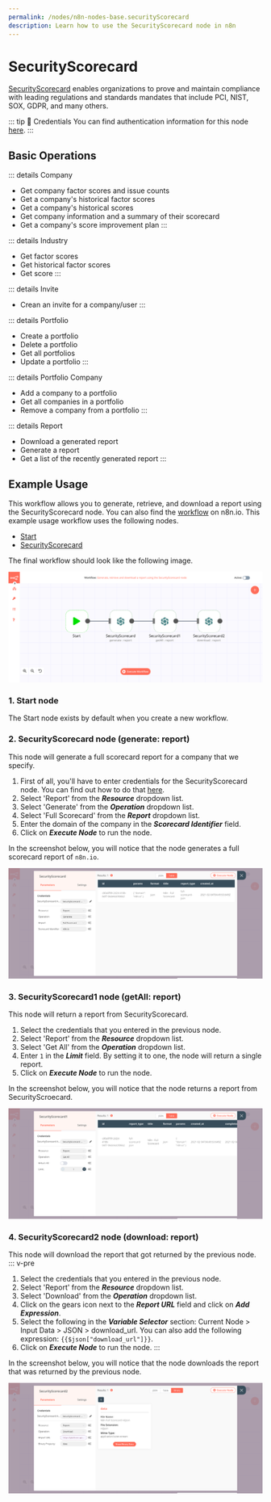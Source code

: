 ```yaml
---
permalink: /nodes/n8n-nodes-base.securityScorecard
description: Learn how to use the SecurityScorecard node in n8n
---
```


# SecurityScorecard

[SecurityScorecard](https://securityscorecard.com) enables organizations to prove and maintain compliance with leading regulations and standards mandates that include PCI, NIST, SOX, GDPR, and many others.

::: tip 🔑 Credentials
You can find authentication information for this node [here](../../../credentials/SecurityScorecard/README.md).
:::

## Basic Operations

::: details Company
- Get company factor scores and issue counts
- Get a company's historical factor scores
- Get a company's historical scores
- Get company information and a summary of their scorecard
- Get a company's score improvement plan
:::

::: details Industry
- Get factor scores
- Get historical factor scores
- Get score
:::

::: details Invite
- Crean an invite for a company/user
:::

::: details Portfolio
- Create a portfolio
- Delete a portfolio
- Get all portfolios
- Update a portfolio
:::

::: details Portfolio Company
- Add a company to a portfolio
- Get all companies in a portfolio
- Remove a company from a portfolio
:::

::: details Report
- Download a generated report
- Generate a report
- Get a list of the recently generated report
:::

## Example Usage

This workflow allows you to generate, retrieve, and download a report using the SecurityScorecard node. You can also find the [workflow](https://n8n.io/workflows/920) on n8n.io. This example usage workflow uses the following nodes.
- [Start](../../core-nodes/Start/README.md)
- [SecurityScorecard]()

The final workflow should look like the following image.

![A workflow with the SecurityScorecard node](./workflow.png)

### 1. Start node

The Start node exists by default when you create a new workflow.

### 2. SecurityScorecard node (generate: report)

This node will generate a full scorecard report for a company that we specify.

1. First of all, you'll have to enter credentials for the SecurityScorecard node. You can find out how to do that [here](../../../credentials/SecurityScorecard/README.md).
2. Select 'Report' from the ***Resource*** dropdown list.
3. Select 'Generate' from the ***Operation*** dropdown list.
4. Select 'Full Scorecard' from the ***Report*** dropdown list.
5. Enter the domain of the company in the ***Scorecard Identifier*** field.
6. Click on ***Execute Node*** to run the node.

In the screenshot below, you will notice that the node generates a full scorecard report of `n8n.io`.

![Using the SecurityScorecard node to create full scorecard report](./SecurityScorecard_node.png)

### 3. SecurityScorecard1 node (getAll: report)

This node will return a report from SecurityScorecard.

1. Select the credentials that you entered in the previous node.
2. Select 'Report' from the ***Resource*** dropdown list.
3. Select 'Get All' from the ***Operation*** dropdown list.
4. Enter `1` in the ***Limit*** field. By setting it to one, the node will return a single report.
5. Click on ***Execute Node*** to run the node.

In the screenshot below, you will notice that the node returns a report from SecurityScroecard.

![Using the SecurityScorecard node to get a report](./SecurityScorecard1_node.png)

### 4. SecurityScorecard2 node (download: report)

This node will download the report that got returned by the previous node.
::: v-pre
1. Select the credentials that you entered in the previous node.
2. Select 'Report' from the ***Resource*** dropdown list.
3. Select 'Download' from the ***Operation*** dropdown list.
4. Click on the gears icon next to the ***Report URL*** field and click on ***Add Expression***.
5. Select the following in the ***Variable Selector*** section: Current Node > Input Data > JSON > download_url. You can also add the following expression: `{{$json["download_url"]}}`.
6. Click on ***Execute Node*** to run the node.
:::

In the screenshot below, you will notice that the node downloads the report that was returned by the previous node.

![Using the SecurityScorecard node to download a report](./SecurityScorecard2_node.png)
